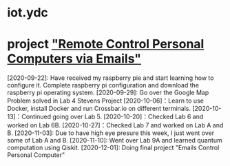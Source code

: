 # iot.ydc
# project ["Remote Control Personal Computers via Emails"](https://github.com/diy16102/iot.ydc/tree/master/final%20project)
[2020-09-22]: Have received my raspberry pie and start learning how to configure it. Complete raspberry pi configuration and download the raspberry pi operating system.
[2020-09-29]: Go over the Google Map Problem solved in Lab 4 Stevens Project
[2020-10-06]：Learn to use Docker, install Docker and run Crossbar.io on different terminals. 
[2020-10-13]：Continued going over Lab 5.
[2020-10-20]：Checked Lab 6 and worked on Lab 6B.
[2020-10-27]：Checked Lab 7 and worked on Lab A and B.
[2020-11-03]: Due to have high eye presure this week, I just went over some of Lab A and B.
[2020-11-10]: Went over Lab 9A and learned quantum computation using Qiskit.
[2020-12-01]: Doing final project "Emails Control Personal Computer"
